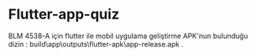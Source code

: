 # Flutter-app-quiz
BLM 4538-A için flutter ile mobil uygulama geliştirme
APK'nun bulunduğu dizin : build\app\outputs\flutter-apk\app-release.apk .
